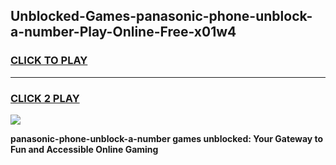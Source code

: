 
## Unblocked-Games-panasonic-phone-unblock-a-number-Play-Online-Free-x01w4
<h3>
<a href="https://premium76.site?title=panasonic-phone-unblock-a-number&ref=26A">CLICK TO PLAY</a></h3>
<hr>

<h3>
<a href="https://premium76.site?title=panasonic-phone-unblock-a-number&ref=26A">CLICK 2 PLAY</a>
  
</h3>

<a href="https://premium76.site?title=panasonic-phone-unblock-a-number&ref=26A"><img src="https://clearcache.store/games.png"></a>


**panasonic-phone-unblock-a-number games unblocked: Your Gateway to Fun and Accessible Online Gaming**
